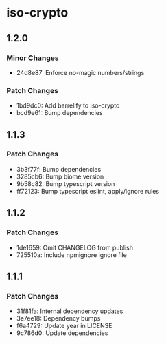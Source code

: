 # iso-crypto

## 1.2.0

### Minor Changes

- 24d8e87: Enforce no-magic numbers/strings

### Patch Changes

- 1bd9dc0: Add barrelify to iso-crypto
- bcd9e61: Bump dependencies

## 1.1.3

### Patch Changes

- 3b3f77f: Bump dependencies
- 3285cb6: Bump biome version
- 9b58c82: Bump typescript version
- ff72123: Bump typescript eslint, apply/ignore rules

## 1.1.2

### Patch Changes

- 1de1659: Omit CHANGELOG from publish
- 725510a: Include npmignore ignore file

## 1.1.1

### Patch Changes

- 31f81fa: Internal dependency updates
- 3e7ee18: Dependency bumps
- f6a4729: Update year in LICENSE
- 9c786d0: Update dependencies
